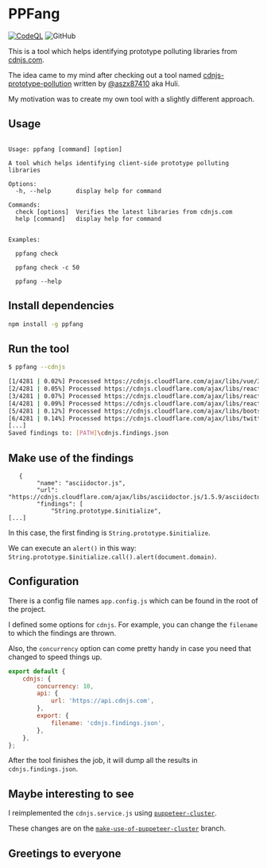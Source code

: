 # PPFang

[![CodeQL](https://github.com/acuciureanu/ppfang/actions/workflows/codeql-analysis.yml/badge.svg)](https://github.com/acuciureanu/ppfang/actions/workflows/codeql-analysis.yml) ![GitHub](https://img.shields.io/github/license/acuciureanu/ppfang)

This is a tool which helps identifying prototype polluting libraries from [cdnjs.com](https://cdnjs.com/).

The idea came to my mind after checking out a tool named [cdnjs-prototype-pollution](https://github.com/aszx87410/cdnjs-prototype-pollution)
written by [@aszx87410](https://github.com/aszx87410) aka Huli.

My motivation was to create my own tool with a slightly different approach.

## Usage

```text

Usage: ppfang [command] [option]

A tool which helps identifying client-side prototype polluting libraries

Options:
  -h, --help       display help for command

Commands:
  check [options]  Verifies the latest libraries from cdnjs.com
  help [command]   display help for command


Examples:

  ppfang check

  ppfang check -c 50

  ppfang --help

```

## Install dependencies

```sh
npm install -g ppfang
```

## Run the tool

```sh
$ ppfang --cdnjs

[1/4281 | 0.02%] Processed https://cdnjs.cloudflare.com/ajax/libs/vue/3.2.38/vue.cjs.js ...
[2/4281 | 0.05%] Processed https://cdnjs.cloudflare.com/ajax/libs/react-is/18.2.0/umd/react-is.production.min.js ...
[3/4281 | 0.07%] Processed https://cdnjs.cloudflare.com/ajax/libs/react/18.2.0/umd/react.production.min.js ...
[4/4281 | 0.09%] Processed https://cdnjs.cloudflare.com/ajax/libs/react-dom/18.2.0/umd/react-dom.production.min.js ...
[5/4281 | 0.12%] Processed https://cdnjs.cloudflare.com/ajax/libs/bootstrap/5.2.0/js/bootstrap.min.js ...
[6/4281 | 0.14%] Processed https://cdnjs.cloudflare.com/ajax/libs/twitter-bootstrap/5.2.0/js/bootstrap.min.js ...
[...]
Saved findings to: [PATH]\cdnjs.findings.json
```

## Make use of the findings

```text
   {
        "name": "asciidoctor.js",
        "url": "https://cdnjs.cloudflare.com/ajax/libs/asciidoctor.js/1.5.9/asciidoctor.min.js",
        "findings": [
            "String.prototype.$initialize",
[...]
```

In this case, the first finding is `String.prototype.$initialize`.

We can execute an `alert()` in this way: `String.prototype.$initialize.call().alert(document.domain)`.

## Configuration

There is a config file names `app.config.js` which can be found in the root of the project.

I defined some options for `cdnjs`. For example, you can change the `filename` to which the findings are thrown.

Also, the `concurrency` option can come pretty handy in case you need that changed to speed things up.

```js
export default {
    cdnjs: {
        concurrency: 10,
        api: {
            url: 'https://api.cdnjs.com',
        },
        export: {
            filename: 'cdnjs.findings.json',
        },
    },
};
```

After the tool finishes the job, it will dump all the results in `cdnjs.findings.json`.

## Maybe interesting to see

I reimplemented the `cdnjs.service.js` using [`puppeteer-cluster`](https://github.com/thomasdondorf/puppeteer-cluster).

These changes are on the [`make-use-of-puppeteer-cluster`](https://github.com/acuciureanu/ppfang/tree/make-use-of-puppeteer-cluster) branch.

## Greetings to everyone
